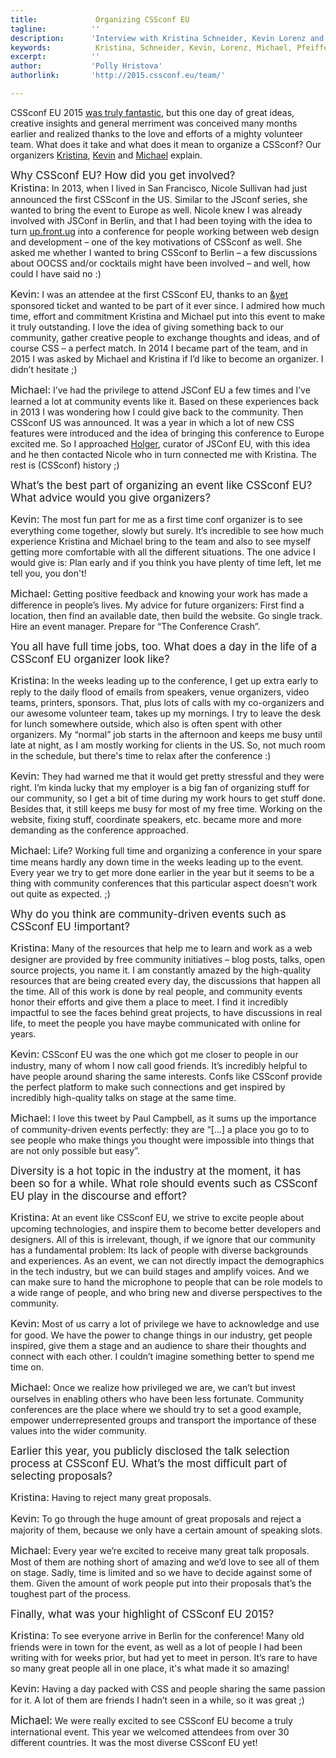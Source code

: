 ```yaml
---
title:             Organizing CSSconf EU
tagline:          ''
description:      'Interview with Kristina Schneider, Kevin Lorenz and Michael Pfeiffer'
keywords:          Kristina, Schneider, Kevin, Lorenz, Michael, Pfeiffer, CSSconf, Berlin, conference, CSS, organizers
excerpt:          ''
author:           'Polly Hristova'
authorlink:       'http://2015.cssconf.eu/team/'

---
```

 <!-- 
<div class="blog-img blog-img--center">
  ![Portraits of the Organizers]()
</div>-->
CSSconf EU 2015 [was truly fantastic](https://www.youtube.com/watch?v=yO-ypk8HOfg), but this one day of great ideas, creative insights and general merriment was conceived many months earlier and realized thanks to the love and efforts of a mighty volunteer team. What does it take and what does it mean to organize a CSSconf? Our organizers [Kristina](https://twitter.com/kriesse), [Kevin](https://twitter.com/verpixelt) and [Michael](https://twitter.com/m_p_pfeiffer) explain.

<span class="strong-border" style="font-size:120%">Why CSSconf EU? How did you get involved?</span>  
<span style="font-size:115%;font-style:strong;">Kristina:</span> In 2013, when I lived in San Francisco, Nicole Sullivan had just announced the first CSSconf in the US. Similar to the JSconf series, she wanted to bring the event to Europe as well. Nicole knew I was already involved with JSConf in Berlin, and that I had been toying with the idea to turn [up.front.ug](http://up.front.ug/) into a conference for people working between web design and development – one of the key motivations of CSSconf as well. She asked me whether I wanted to bring CSSconf to Berlin – a few discussions about OOCSS and/or cocktails might have been involved – and well, how could I have said no :)

<span style="font-size:115%;font-style:strong;">Kevin:</span> I was an attendee at the first CSSconf EU, thanks to an [&yet](https://andyet.com/) sponsored ticket and wanted to be part of it ever since. I admired how much time, effort and commitment Kristina and Michael put into this event to make it truly outstanding. I love the idea of giving something back to our community, gather creative people to exchange thoughts and ideas, and of course CSS – a perfect match.
In 2014 I became part of the team, and in 2015 I was asked by Michael and Kristina if I’d like to become an organizer. I didn’t hesitate ;)

<span style="font-size:115%;font-style:strong;">Michael:</span> I’ve had the privilege to attend JSConf EU a few times and I’ve learned a lot at community events like it. Based on these experiences back in 2013 I was wondering how I could give back to the community. Then CSSconf US was announced. It was a year in which a lot of new CSS features were introduced and the idea of bringing this conference to Europe excited me. So I approached [Holger](https://twitter.com/hblank), curator of JSConf EU, with this idea and he then contacted Nicole who in turn connected me with Kristina. The rest is (CSSconf) history ;) 


<span class="strong-border" style="font-size:120%">What’s the best part of organizing an event like CSSconf EU? What advice would you give organizers?</span>

<span style="font-size:115%;font-style:strong;">Kevin:</span> The most fun part for me as a first time conf organizer is to see everything come together, slowly but surely. It’s incredible to see how much experience Kristina and Michael bring to the team and also to see myself getting more comfortable with all the different situations.
The one advice I would give is: Plan early and if you think you have plenty of time left, let me tell you, you don't!

<span style="font-size:115%;font-style:strong;">Michael:</span> Getting positive feedback and knowing your work has made a difference in people’s lives. My advice for future organizers: First find a location, then find an available date, then build the website. Go single track. Hire an event manager. Prepare for “The Conference Crash”.

<span class="strong-border" style="font-size:120%">You all have full time jobs, too. What does a day in the life of a CSSconf EU organizer look like?</span>

<span style="font-size:115%;font-style:strong;">Kristina:</span> In the weeks leading up to the conference, I get up extra early to reply to the daily flood of emails from speakers, venue organizers, video teams, printers, sponsors. That, plus lots of calls with my co-organizers and our awesome volunteer team, takes up my mornings. I try to leave the desk for lunch somewhere outside, which also is often spent with other organizers. My “normal” job starts in the afternoon and keeps me busy until late at night, as I am mostly working for clients in the US. So, not much room in the schedule, but there's time to relax after the conference :)

<span style="font-size:115%;font-style:strong;">Kevin:</span> They had warned me that it would get pretty stressful and they were right. I’m kinda lucky that my employer is a big fan of organizing stuff for our community, so I get a bit of time during my work hours to get stuff done. Besides that, it still keeps me busy for most of my free time. Working on the website, fixing stuff, coordinate speakers, etc. became more and more demanding as the conference approached.

<span style="font-size:115%;font-style:strong;">Michael:</span> Life? Working full time and organizing a conference in your spare time means hardly any down time in the weeks leading up to the event. Every year we try to get more done earlier in the year but it seems to be a thing with community conferences that this particular aspect doesn’t work out quite as expected. ;)

<span class="strong-border" style="font-size:120%">Why do you think are community-driven events such as CSSconf EU !important?</span>

<span style="font-size:115%;font-style:strong;">Kristina:</span> Many of the resources that help me to learn and work as a web designer are provided by free community initiatives – blog posts, talks, open source projects, you name it. I am constantly amazed by the high-quality resources that are being created every day, the discussions that happen all the time. All of this work is done by real people, and community events honor their efforts and give them a place to meet. I find it incredibly impactful to see the faces behind great projects, to have discussions in real life, to meet the people you have maybe communicated with online for years.

<span style="font-size:115%;font-style:strong;">Kevin:</span> CSSconf EU was the one which got me closer to people in our industry, many of whom I now call good friends. It’s incredibly helpful to have people around sharing the same interests. Confs like CSSconf provide the perfect platform to make such connections and get inspired by incredibly high-quality talks on stage at the same time.

<span style="font-size:115%;font-style:strong;">Michael:</span> I love this tweet by Paul Campbell, as it sums up the importance of community-driven events perfectly: they are “[...] a place you go to to see people who make things you thought were impossible into things that are not only possible but easy”.

<span class="strong-border" style="font-size:120%">Diversity is a hot topic in the industry at the moment, it has been so for a while. What role should events such as CSSconf EU play in the discourse and effort?</span>

<span style="font-size:115%;font-style:strong;">Kristina:</span> At an event like CSSconf EU, we strive to excite people about upcoming technologies, and inspire them to become better developers and designers. All of this is irrelevant, though, if we ignore that our community has a fundamental problem: Its lack of people with diverse backgrounds and experiences. As an event, we can not directly impact the demographics in the tech industry, but we can build stages and amplify voices. And we can make sure to hand the microphone to people that can be role models to a wide range of people, and who bring new and diverse perspectives to the community.

<span style="font-size:115%;font-style:strong;">Kevin:</span> Most of us carry a lot of privilege we have to acknowledge and use for good. We have the power to change things in our industry, get people inspired, give them a stage and an audience to share their thoughts and connect with each other. I couldn’t imagine something better to spend me time on.

<span style="font-size:115%;font-style:strong;">Michael:</span> Once we realize how privileged we are, we can’t but invest ourselves in enabling others who have been less fortunate. Community conferences are the place where we should try to set a good example, empower underrepresented groups and transport the importance of these values into the wider community.

<span class="strong-border" style="font-size:120%">Earlier this year, you publicly disclosed the talk selection process at CSSconf EU. What’s the most difficult part of selecting proposals?</span>

<span style="font-size:115%;font-style:strong;">Kristina:</span> Having to reject many great proposals. 

<span style="font-size:115%;font-style:strong;">Kevin:</span> To go through the huge amount of great proposals and reject a majority of them, because we only have a certain amount of speaking slots.

<span style="font-size:115%;font-style:strong;">Michael:</span> Every year we’re excited to receive many great talk proposals. Most of them are nothing short of amazing and we’d love to see all of them on stage. Sadly, time is limited and so we have to decide against some of them. Given the amount of work people put into their proposals that’s the toughest part of the process.

<span class="strong-border" style="font-size:120%">Finally, what was your highlight of CSSconf EU 2015?</span>

<span style="font-size:115%;font-style:strong;">Kristina:</span> To see everyone arrive in Berlin for the conference! Many old friends were in town for the event, as well as a lot of people I had been writing with for weeks prior, but had yet to meet in person. It’s rare to have so many great people all in one place, it's what made it so amazing!

<span style="font-size:115%;font-style:strong;">Kevin:</span> Having a day packed with CSS and people sharing the same passion for it. A lot of them are friends I hadn’t seen in a while, so it was great ;)

<span style="font-size:120%;font-style:strong;">Michael:</span> We were really excited to see CSSconf EU become a truly international event. This year we welcomed attendees from over 30 different countries. It was the most diverse CSSconf EU yet!
